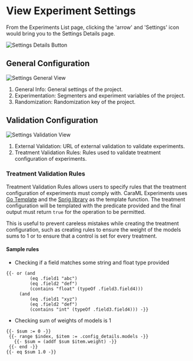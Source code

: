 # View Experiment Settings

From the Experiments List page, clicking the 'arrow' and 'Settings' icon would bring you to the Settings Details page.

![Settings Details Button](../../.gitbook/assets/02\_experiment\_settings.png)

## General Configuration

![Settings General View](../../.gitbook/assets/02\_experiment\_settings\_general.png)

1. General Info: General settings of the project.
2. Experimentation: Segmenters and experiment variables of the project.
3. Randomization: Randomization key of the project.

## Validation Configuration

![Settings Validation View](../../.gitbook/assets/02\_experiment\_settings\_validation.png)

1. External Validation: URL of external validation to validate experiments.
2. Treatment Validation Rules: Rules used to validate treatment configuration of experiments.

### Treatment Validation Rules

Treatment Validation Rules allows users to specify rules that the treatment configuration of experiments must comply with. CaraML Experiments uses [Go Template](https://pkg.go.dev/text/template) and the [Sprig library](http://masterminds.github.io/sprig/) as the template function. The treatment configuration will be templated with the predicate provided and the final output must return `true` for the operation to be permitted.

This is useful to prevent careless mistakes while creating the treatment configuration, such as creating rules to ensure the weight of the models sums to 1 or to ensure that a control is set for every treatment.

#### Sample rules

* Checking if a field matches some string and float type provided

```
{{- or (and
         (eq .field1 "abc")
         (eq .field2 "def")
         (contains "float" (typeOf .field3.field4)))
     (and
         (eq .field1 "xyz")
         (eq .field2 "def")
         (contains "int" (typeOf .field3.field4))) -}}
```

* Checking sum of weights of models is 1

```
{{- $sum := 0 -}}
 {{- range $index, $item := .config_details.models -}}
   {{- $sum = (addf $sum $item.weight) -}}
 {{- end -}}
{{- eq $sum 1.0 -}}
```
